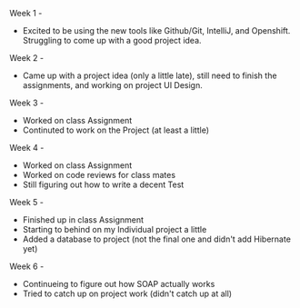 Week 1 -

* Excited to be using the new tools like Github/Git, IntelliJ, and Openshift. Struggling to come up with a good project idea.

Week 2 -

* Came up with a project idea (only a little late), still need to finish the assignments, and working on project UI Design.

Week 3 -

* Worked on class Assignment
* Continuted to work on the Project (at least a little)

Week 4 -

* Worked on class Assignment
* Worked on code reviews for class mates
* Still figuring out how to write a decent Test

Week 5 -

* Finished up in class Assignment
* Starting to behind on my Individual project a little
* Added a database to project (not the final one and didn't add Hibernate yet)

Week 6 - 

* Continueing to figure out how SOAP actually works
* Tried to catch up on project work (didn't catch up at all)

